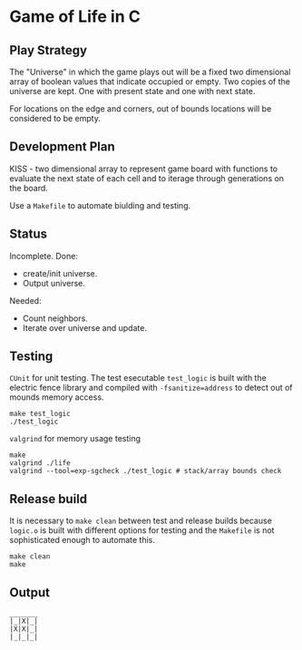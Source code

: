 # Game of Life in C

## Play Strategy

The "Universe" in which the game plays out will be a fixed two dimensional array of boolean values that indicate occupied or empty. Two copies of the universe are kept. One with present state and one with next state.

For locations on the edge and corners, out of bounds locations will be considered to be empty.

## Development Plan

KISS - two dimensional array to represent game board with functions to evaluate the next state of each cell and to iterage through generations on the board.

Use a `Makefile` to automate biulding and testing.

## Status

Incomplete. Done:

* create/init universe.
* Output universe.

Needed:

* Count neighbors.
* Iterate over universe and update.

## Testing

`CUnit` for unit testing. The test esecutable `test_logic` is built with the electric fence library and compiled with `-fsanitize=address` to detect out of mounds memory access.

```text
make test_logic
./test_logic
```

`valgrind` for memory usage testing

```text
make
valgrind ./life
valgrind --tool=exp-sgcheck ./test_logic # stack/array bounds check
```

## Release build

It is necessary to `make clean` between test and release builds because `logic.o` is built with different options for testing and the `Makefile` is not sophisticated enough to automate this.

```text
make clean
make
```

## Output

```text
_______
|_|X|_|
|X|X|_|
|_|_|_|

```

```
